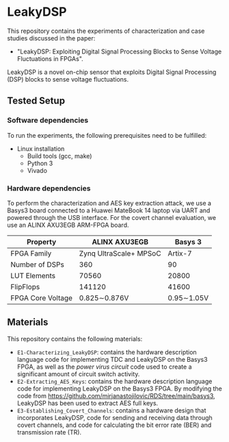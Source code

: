 # LeakyDSP

This repository contains the experiments of characterization and case studies discussed in the paper:
* "LeakyDSP: Exploiting Digital Signal Processing Blocks to Sense Voltage Fluctuations in FPGAs".

LeakyDSP is a novel on-chip sensor that exploits Digital Signal Processing (DSP) blocks to sense voltage fluctuations. 

## Tested Setup

### Software dependencies

To run the experiments, the following prerequisites need to be fulfilled:

* Linux installation
  * Build tools (gcc, make)
  * Python 3
  * Vivado

### Hardware dependencies

To perform the characterization and AES key extraction attack, we use a Basys3 board connected to a Huawei MateBook 14 laptop via UART and powered through the USB interface. For the covert channel evaluation, we use an ALINX AXU3EGB ARM-FPGA board.

| Property          | ALINX AXU3EGB          | Basys 3    |
| ----------------- | ---------------------- | ---------- |
| FPGA Family       | Zynq UltraScale+ MPSoC | Artix-7    |
| Number of DSPs    | 360                    | 90         |
| LUT Elements      | 70560                  | 20800      |
| FlipFlops         | 141120                 | 41600      |
| FPGA Core Voltage | 0.825∼0.876V           | 0.95∼1.05V |


## Materials

This repository contains the following materials:

* `E1-Characterizing_LeakyDSP`: contains the hardware description language code for implementing TDC and LeakyDSP on the Basys3 FPGA, as well as the *power virus circuit* code used to create a significant amount of circuit switch activity.
* `E2-Extracting_AES_Keys`: contains the hardware description language code for implementing LeakyDSP on the Basys3 FPGA. By modifying the code from https://github.com/mirjanastojilovic/RDS/tree/main/basys3, LeakyDSP has been used to extract AES full keys.
* `E3-Establishing_Covert_Channels`: contains a hardware design that incorporates LeakyDSP, code for sending and receiving data through covert channels, and code for calculating the bit error rate (BER) and transmission rate (TR).
